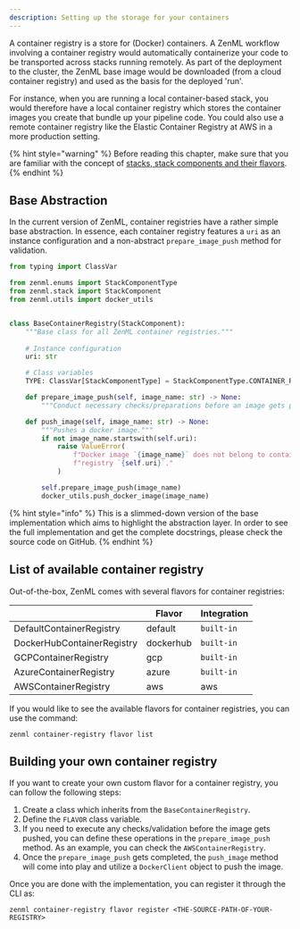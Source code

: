 ```yaml
---
description: Setting up the storage for your containers 
---
```


A container registry is a store for (Docker) containers. A ZenML workflow 
involving a container registry would automatically containerize your code to 
be transported across stacks running remotely. As part of the deployment to the
cluster, the ZenML base image would be downloaded (from a cloud container 
registry) and used as the basis for the deployed 'run'.

For instance, when you are running a local container-based stack, you would 
therefore have a local container registry which stores the container images 
you create that bundle up your pipeline code. You could also use a remote 
container registry like the Elastic Container Registry at AWS in a 
more production setting.

{% hint style="warning" %}
Before reading this chapter, make sure that you are familiar with the concept of 
[stacks, stack components and their flavors](./stacks-components-flavors.md).  
{% endhint %}

## Base Abstraction

In the current version of ZenML, container registries have a rather simple base 
abstraction. In essence, each container registry features a `uri` as an 
instance configuration and a non-abstract `prepare_image_push` method for 
validation.

```python
from typing import ClassVar

from zenml.enums import StackComponentType
from zenml.stack import StackComponent
from zenml.utils import docker_utils


class BaseContainerRegistry(StackComponent):
    """Base class for all ZenML container registries."""
    
    # Instance configuration
    uri: str

    # Class variables
    TYPE: ClassVar[StackComponentType] = StackComponentType.CONTAINER_REGISTRY

    def prepare_image_push(self, image_name: str) -> None:
        """Conduct necessary checks/preparations before an image gets pushed."""

    def push_image(self, image_name: str) -> None:
        """Pushes a docker image."""
        if not image_name.startswith(self.uri):
            raise ValueError(
                f"Docker image `{image_name}` does not belong to container "
                f"registry `{self.uri}`."
            )

        self.prepare_image_push(image_name)
        docker_utils.push_docker_image(image_name)
```

{% hint style="info" %}
This is a slimmed-down version of the base implementation which aims to 
highlight the abstraction layer. In order to see the full implementation 
and get the complete docstrings, please check the source code on GitHub.
{% endhint %}

## List of available container registry

Out-of-the-box, ZenML comes with several flavors for container registries:

|                            | Flavor    | Integration    |
|----------------------------|-----------|----------------|
| DefaultContainerRegistry   | default   | `built-in`     |
| DockerHubContainerRegistry | dockerhub | `built-in`     |
| GCPContainerRegistry       | gcp       | `built-in`     |
| AzureContainerRegistry     | azure     | `built-in`     |
| AWSContainerRegistry       | aws       | aws            |

If you would like to see the available flavors for container registries, you can 
use the command:

```shell
zenml container-registry flavor list
```

## Building your own container registry

If you want to create your own custom flavor for a container registry, you can 
follow the following steps:

1. Create a class which inherits from the `BaseContainerRegistry`.
2. Define the `FLAVOR` class variable.
3. If you need to execute any checks/validation before the image gets pushed, 
you can define these operations in the `prepare_image_push` method. As an 
example, you can check the `AWSContainerRegistry`.
4. Once the `prepare_image_push` gets completed, the `push_image` method will 
come into play and utilize a `DockerClient` object to push the image.

Once you are done with the implementation, you can register it through the CLI 
as:

```shell
zenml container-registry flavor register <THE-SOURCE-PATH-OF-YOUR-REGISTRY>
```